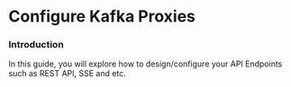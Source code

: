 # Configure Kafka Proxies

### Introduction

In this guide, you will explore how to design/configure your API Endpoints such as REST API, SSE and etc.&#x20;
